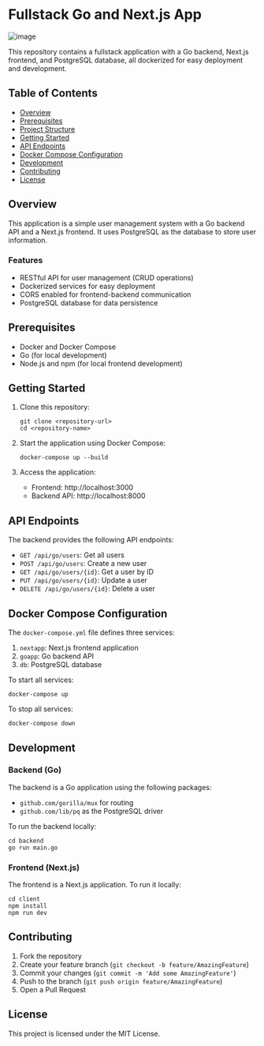# Fullstack Go and Next.js App
![image](https://github.com/user-attachments/assets/d9653a6d-c0fb-4dbd-8944-815ea661d8a9)

This repository contains a fullstack application with a Go backend, Next.js frontend, and PostgreSQL database, all dockerized for easy deployment and development.

## Table of Contents

- [Overview](#overview)
- [Prerequisites](#prerequisites)
- [Project Structure](#project-structure)
- [Getting Started](#getting-started)
- [API Endpoints](#api-endpoints)
- [Docker Compose Configuration](#docker-compose-configuration)
- [Development](#development)
- [Contributing](#contributing)
- [License](#license)

## Overview

This application is a simple user management system with a Go backend API and a Next.js frontend. It uses PostgreSQL as the database to store user information.

### Features

- RESTful API for user management (CRUD operations)
- Dockerized services for easy deployment
- CORS enabled for frontend-backend communication
- PostgreSQL database for data persistence

## Prerequisites

- Docker and Docker Compose
- Go (for local development)
- Node.js and npm (for local frontend development)


## Getting Started

1. Clone this repository:
   ```
   git clone <repository-url>
   cd <repository-name>
   ```

2. Start the application using Docker Compose:
   ```
   docker-compose up --build
   ```

3. Access the application:
   - Frontend: http://localhost:3000
   - Backend API: http://localhost:8000

## API Endpoints

The backend provides the following API endpoints:

- `GET /api/go/users`: Get all users
- `POST /api/go/users`: Create a new user
- `GET /api/go/users/{id}`: Get a user by ID
- `PUT /api/go/users/{id}`: Update a user
- `DELETE /api/go/users/{id}`: Delete a user

## Docker Compose Configuration

The `docker-compose.yml` file defines three services:

1. `nextapp`: Next.js frontend application
2. `goapp`: Go backend API
3. `db`: PostgreSQL database

To start all services:

```
docker-compose up
```

To stop all services:

```
docker-compose down
```

## Development


### Backend (Go)

The backend is a Go application using the following packages:

- `github.com/gorilla/mux` for routing
- `github.com/lib/pq` as the PostgreSQL driver

To run the backend locally:

```
cd backend
go run main.go
```

### Frontend (Next.js)

The frontend is a Next.js application. To run it locally:

```
cd client
npm install
npm run dev
```

## Contributing

1. Fork the repository
2. Create your feature branch (`git checkout -b feature/AmazingFeature`)
3. Commit your changes (`git commit -m 'Add some AmazingFeature'`)
4. Push to the branch (`git push origin feature/AmazingFeature`)
5. Open a Pull Request

## License

This project is licensed under the MIT License.
